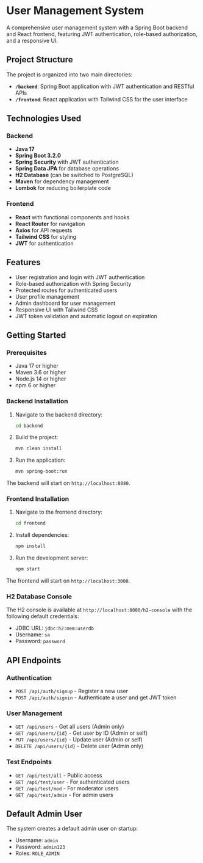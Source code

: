 # User Management System

A comprehensive user management system with a Spring Boot backend and React frontend, featuring JWT authentication, role-based authorization, and a responsive UI.

## Project Structure

The project is organized into two main directories:

- **`/backend`**: Spring Boot application with JWT authentication and RESTful APIs
- **`/frontend`**: React application with Tailwind CSS for the user interface

## Technologies Used

### Backend
- **Java 17**
- **Spring Boot 3.2.0**
- **Spring Security** with JWT authentication
- **Spring Data JPA** for database operations
- **H2 Database** (can be switched to PostgreSQL)
- **Maven** for dependency management
- **Lombok** for reducing boilerplate code

### Frontend
- **React** with functional components and hooks
- **React Router** for navigation
- **Axios** for API requests
- **Tailwind CSS** for styling
- **JWT** for authentication

## Features

- User registration and login with JWT authentication
- Role-based authorization with Spring Security
- Protected routes for authenticated users
- User profile management
- Admin dashboard for user management
- Responsive UI with Tailwind CSS
- JWT token validation and automatic logout on expiration

## Getting Started

### Prerequisites

- Java 17 or higher
- Maven 3.6 or higher
- Node.js 14 or higher
- npm 6 or higher

### Backend Installation

1. Navigate to the backend directory:
   ```bash
   cd backend
   ```

2. Build the project:
   ```bash
   mvn clean install
   ```

3. Run the application:
   ```bash
   mvn spring-boot:run
   ```

The backend will start on `http://localhost:8080`.

### Frontend Installation

1. Navigate to the frontend directory:
   ```bash
   cd frontend
   ```

2. Install dependencies:
   ```bash
   npm install
   ```

3. Run the development server:
   ```bash
   npm start
   ```

The frontend will start on `http://localhost:3000`.

### H2 Database Console

The H2 console is available at `http://localhost:8080/h2-console` with the following default credentials:
- JDBC URL: `jdbc:h2:mem:userdb`
- Username: `sa`
- Password: `password`

## API Endpoints

### Authentication

- `POST /api/auth/signup` - Register a new user
- `POST /api/auth/signin` - Authenticate a user and get JWT token

### User Management

- `GET /api/users` - Get all users (Admin only)
- `GET /api/users/{id}` - Get user by ID (Admin or self)
- `PUT /api/users/{id}` - Update user (Admin or self)
- `DELETE /api/users/{id}` - Delete user (Admin only)

### Test Endpoints

- `GET /api/test/all` - Public access
- `GET /api/test/user` - For authenticated users
- `GET /api/test/mod` - For moderator users
- `GET /api/test/admin` - For admin users

## Default Admin User

The system creates a default admin user on startup:
- Username: `admin`
- Password: `admin123`
- Roles: `ROLE_ADMIN`
